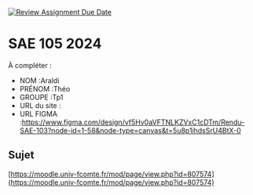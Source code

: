 [![Review Assignment Due Date](https://classroom.github.com/assets/deadline-readme-button-22041afd0340ce965d47ae6ef1cefeee28c7c493a6346c4f15d667ab976d596c.svg)](https://classroom.github.com/a/DNce7fkr)
# SAE 105 2024

À compléter :

- NOM :Araldi
- PRÉNOM :Théo
- GROUPE :Tp1
- URL du site :
- URL FIGMA :https://www.figma.com/design/vf5Hv0aVFTNLKZVxC1cDTm/Rendu-SAE-103?node-id=1-58&node-type=canvas&t=5u8p1ihdsSrU4BtX-0

## Sujet

[https://moodle.univ-fcomte.fr/mod/page/view.php?id=807574](https://moodle.univ-fcomte.fr/mod/page/view.php?id=807574)

